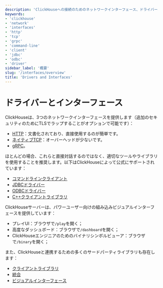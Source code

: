 ```yaml
---
description: 'ClickHouseへの接続のためのネットワークインターフェース、ドライバー、およびツールの概要'
keywords:
- 'clickhouse'
- 'network'
- 'interfaces'
- 'http'
- 'tcp'
- 'grpc'
- 'command-line'
- 'client'
- 'jdbc'
- 'odbc'
- 'driver'
sidebar_label: '概要'
slug: '/interfaces/overview'
title: 'Drivers and Interfaces'
---
```





# ドライバーとインターフェース

ClickHouseは、3つのネットワークインターフェースを提供します（追加のセキュリティのためにTLSでラップすることがオプションで可能です）：

- [HTTP](http.md)：文書化されており、直接使用するのが簡単です。
- [ネイティブTCP](../interfaces/tcp.md)：オーバーヘッドが少ないです。
- [gRPC](grpc.md)。

ほとんどの場合、これらと直接対話するのではなく、適切なツールやライブラリを使用することを推奨します。以下はClickHouseによって公式にサポートされています：

- [コマンドラインクライアント](../interfaces/cli.md)
- [JDBCドライバー](../interfaces/jdbc.md)
- [ODBCドライバー](../interfaces/odbc.md)
- [C++クライアントライブラリ](../interfaces/cpp.md)

ClickHouseサーバーは、パワーユーザー向けの組み込みビジュアルインターフェースを提供しています：

- プレイUI：ブラウザで`/play`を開く；
- 高度なダッシュボード：ブラウザで`/dashboard`を開く；
- ClickHouseエンジニアのためのバイナリシンボルビューア：ブラウザで`/binary`を開く；

また、ClickHouseと連携するための多くのサードパーティライブラリも存在します：

- [クライアントライブラリ](../interfaces/third-party/client-libraries.md)
- [統合](../interfaces/third-party/integrations.md)
- [ビジュアルインターフェース](../interfaces/third-party/gui.md)
